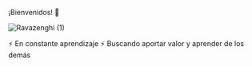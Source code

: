 ¡Bienvenidos! 👋

![Ravazenghi (1)](https://user-images.githubusercontent.com/67771188/104816920-f93f9180-57fc-11eb-8e7e-2d96000c04b8.gif)


 ⚡ En constante aprendizaje
 ⚡ Buscando aportar valor y aprender de los demás




